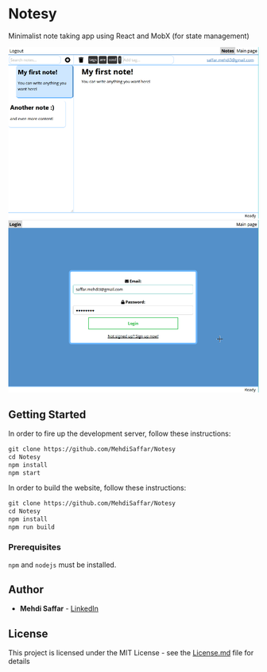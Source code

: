 # Notesy

Minimalist note taking app using React and MobX (for state management)

![App Screenshot](docs/App.png)
![Login Screenshot](docs/Login.png)

## Getting Started
In order to fire up the development server, follow these instructions:
```
git clone https://github.com/MehdiSaffar/Notesy
cd Notesy
npm install
npm start
```

In order to build the website, follow these instructions:


```
git clone https://github.com/MehdiSaffar/Notesy
cd Notesy
npm install
npm run build
```

### Prerequisites

`npm` and `nodejs` must be installed.

## Author
* **Mehdi Saffar** - [LinkedIn](https://www.linkedin.com/in/mehdisaffar/)

## License

This project is licensed under the MIT License - see the [License.md](LICENSE.md) file for details